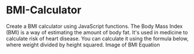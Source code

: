 # BMI-Calculator
Create a BMI calculator using JavaScript functions.  The Body Mass Index (BMI) is a way of estimating the amount of body fat. It's used in medicine to calculate risk of heart disease.  You can calculate it using the formula below, where weight divided by height squared.  Image of BMI Equation

